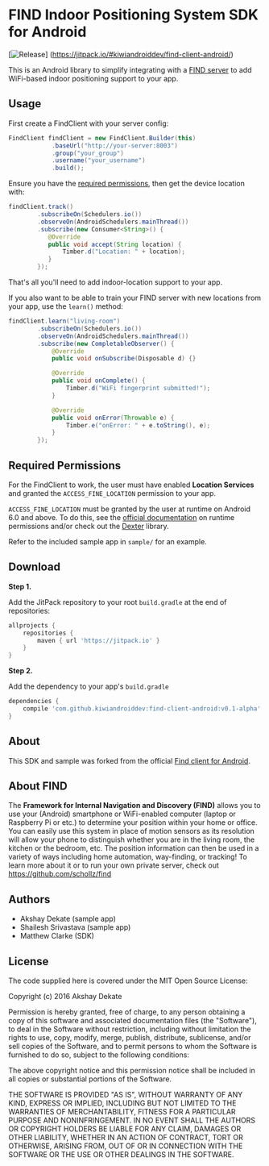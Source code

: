 # FIND Indoor Positioning System SDK for Android

[![Release](https://jitpack.io/v/kiwiandroiddev/find-client-android.svg)]
(https://jitpack.io/#kiwiandroiddev/find-client-android/)

This is an Android library to simplify integrating with a [FIND server](https://github.com/schollz/find) to add WiFi-based indoor positioning support to your app.

Usage
-----

First create a FindClient with your server config:
```java
FindClient findClient = new FindClient.Builder(this)
            .baseUrl("http://your-server:8003")
            .group("your_group")
            .username("your_username")
            .build();
```

Ensure you have the [required permissions](#permissions), then get the device location with:
```java
findClient.track()
        .subscribeOn(Schedulers.io())
        .observeOn(AndroidSchedulers.mainThread())
        .subscribe(new Consumer<String>() {
           @Override
           public void accept(String location) {
               Timber.d("Location: " + location);
           }
        });
```
That's all you'll need to add indoor-location support to your app.

If you also want to be able to train your FIND server with new locations from your app, use the `learn()` method:
```java
findClient.learn("living-room")
        .subscribeOn(Schedulers.io())
        .observeOn(AndroidSchedulers.mainThread())
        .subscribe(new CompletableObserver() {
            @Override
            public void onSubscribe(Disposable d) {}

            @Override
            public void onComplete() {
                Timber.d("WiFi fingerprint submitted!");
            }

            @Override
            public void onError(Throwable e) {
                Timber.e("onError: " + e.toString(), e);
            }
        });
```

Required Permissions<a name="permissions" />
--------------------------------------------

For the FindClient to work, the user must have enabled **Location Services** and granted the `ACCESS_FINE_LOCATION` permission to your app.

`ACCESS_FINE_LOCATION` must be granted by the user at runtime on Android 6.0 and above. To do this, see the [official documentation](https://developer.android.com/training/permissions/requesting.html) on runtime permissions and/or check out the [Dexter](https://github.com/Karumi/Dexter) library.

Refer to the included sample app in `sample/` for an example.

Download
--------

**Step 1.**

Add the JitPack repository to your root `build.gradle` at the end of repositories:

```groovy
allprojects {
    repositories {
        maven { url 'https://jitpack.io' }
    }
}
```
**Step 2.**

Add the dependency to your app's `build.gradle`

```groovy
dependencies {
    compile 'com.github.kiwiandroiddev:find-client-android:v0.1-alpha'
}
```

About
-----

This SDK and sample was forked from the official [Find client for Android](https://github.com/uncleashi/find-client-android).

About FIND
----------

The **Framework for Internal Navigation and Discovery (FIND)** allows you to use your (Android) smartphone or WiFi-enabled computer (laptop or Raspberry Pi or etc.) to determine your position within your home or office. You can easily use this system in place of motion sensors as its resolution will allow your phone to distinguish whether you are in the living room, the kitchen or the bedroom, etc. The position information can then be used in a variety of ways including home automation, way-finding, or tracking!
To learn more about it or to run your own private server, check out https://github.com/schollz/find

Authors
-------

 - Akshay Dekate (sample app)
 - Shailesh Srivastava (sample app)
 - Matthew Clarke (SDK)

License
-------

The code supplied here is covered under the MIT Open Source License:

Copyright (c) 2016 Akshay Dekate

Permission is hereby granted, free of charge, to any person obtaining a copy of this software and associated documentation files (the "Software"), to deal in the Software without restriction, including without limitation the rights to use, copy, modify, merge, publish, distribute, sublicense, and/or sell copies of the Software, and to permit persons to whom the Software is furnished to do so, subject to the following conditions:

The above copyright notice and this permission notice shall be included in all copies or substantial portions of the Software.

THE SOFTWARE IS PROVIDED "AS IS", WITHOUT WARRANTY OF ANY KIND, EXPRESS OR IMPLIED, INCLUDING BUT NOT LIMITED TO THE WARRANTIES OF MERCHANTABILITY, FITNESS FOR A PARTICULAR PURPOSE AND NONINFRINGEMENT. IN NO EVENT SHALL THE AUTHORS OR COPYRIGHT HOLDERS BE LIABLE FOR ANY CLAIM, DAMAGES OR OTHER LIABILITY, WHETHER IN AN ACTION OF CONTRACT, TORT OR OTHERWISE, ARISING FROM, OUT OF OR IN CONNECTION WITH THE SOFTWARE OR THE USE OR OTHER DEALINGS IN THE SOFTWARE.
